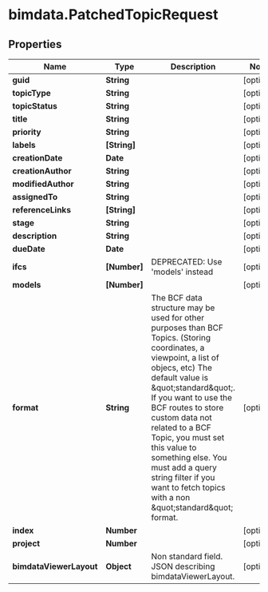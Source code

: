 # bimdata.PatchedTopicRequest

## Properties

Name | Type | Description | Notes
------------ | ------------- | ------------- | -------------
**guid** | **String** |  | [optional] 
**topicType** | **String** |  | [optional] 
**topicStatus** | **String** |  | [optional] 
**title** | **String** |  | [optional] 
**priority** | **String** |  | [optional] 
**labels** | **[String]** |  | [optional] 
**creationDate** | **Date** |  | [optional] 
**creationAuthor** | **String** |  | [optional] 
**modifiedAuthor** | **String** |  | [optional] 
**assignedTo** | **String** |  | [optional] 
**referenceLinks** | **[String]** |  | [optional] 
**stage** | **String** |  | [optional] 
**description** | **String** |  | [optional] 
**dueDate** | **Date** |  | [optional] 
**ifcs** | **[Number]** | DEPRECATED: Use &#39;models&#39; instead | [optional] 
**models** | **[Number]** |  | [optional] 
**format** | **String** |          The BCF data structure may be used for other purposes than BCF Topics. (Storing coordinates, a viewpoint, a list of objecs, etc)         The default value is \&quot;standard\&quot;.         If you want to use the BCF routes to store custom data not related to a BCF Topic, you must set this value to something else.         You must add a query string filter if you want to fetch topics with a non \&quot;standard\&quot; format.          | [optional] 
**index** | **Number** |  | [optional] 
**project** | **Number** |  | [optional] 
**bimdataViewerLayout** | **Object** | Non standard field. JSON describing bimdataViewerLayout. | [optional] 


